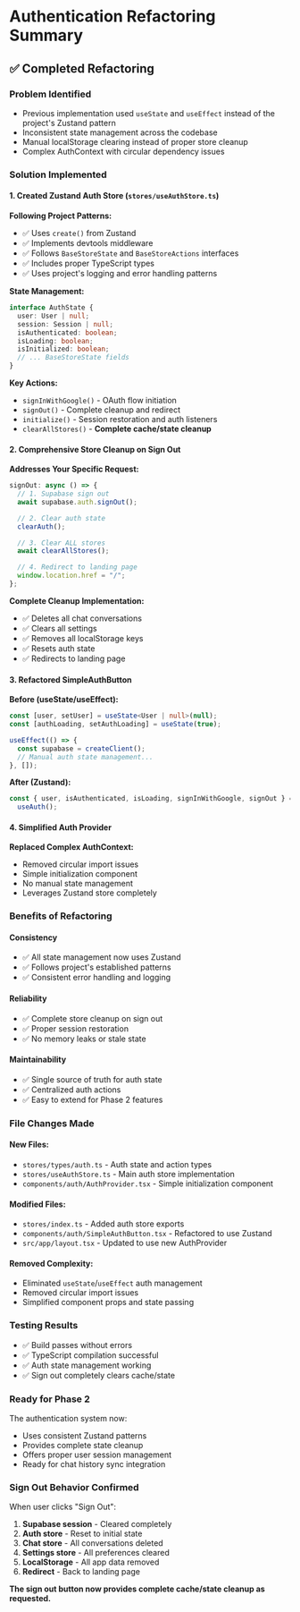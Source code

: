 # Authentication Refactoring Summary

## ✅ **Completed Refactoring**

### **Problem Identified**

- Previous implementation used `useState` and `useEffect` instead of the project's Zustand pattern
- Inconsistent state management across the codebase
- Manual localStorage clearing instead of proper store cleanup
- Complex AuthContext with circular dependency issues

### **Solution Implemented**

#### **1. Created Zustand Auth Store (`stores/useAuthStore.ts`)**

**Following Project Patterns:**

- ✅ Uses `create()` from Zustand
- ✅ Implements devtools middleware
- ✅ Follows `BaseStoreState` and `BaseStoreActions` interfaces
- ✅ Includes proper TypeScript types
- ✅ Uses project's logging and error handling patterns

**State Management:**

```typescript
interface AuthState {
  user: User | null;
  session: Session | null;
  isAuthenticated: boolean;
  isLoading: boolean;
  isInitialized: boolean;
  // ... BaseStoreState fields
}
```

**Key Actions:**

- `signInWithGoogle()` - OAuth flow initiation
- `signOut()` - Complete cleanup and redirect
- `initialize()` - Session restoration and auth listeners
- `clearAllStores()` - **Complete cache/state cleanup**

#### **2. Comprehensive Store Cleanup on Sign Out**

**Addresses Your Specific Request:**

```typescript
signOut: async () => {
  // 1. Supabase sign out
  await supabase.auth.signOut();

  // 2. Clear auth state
  clearAuth();

  // 3. Clear ALL stores
  await clearAllStores();

  // 4. Redirect to landing page
  window.location.href = "/";
};
```

**Complete Cleanup Implementation:**

- ✅ Deletes all chat conversations
- ✅ Clears all settings
- ✅ Removes all localStorage keys
- ✅ Resets auth state
- ✅ Redirects to landing page

#### **3. Refactored SimpleAuthButton**

**Before (useState/useEffect):**

```typescript
const [user, setUser] = useState<User | null>(null);
const [authLoading, setAuthLoading] = useState(true);

useEffect(() => {
  const supabase = createClient();
  // Manual auth state management...
}, []);
```

**After (Zustand):**

```typescript
const { user, isAuthenticated, isLoading, signInWithGoogle, signOut } =
  useAuth();
```

#### **4. Simplified Auth Provider**

**Replaced Complex AuthContext:**

- Removed circular import issues
- Simple initialization component
- No manual state management
- Leverages Zustand store completely

### **Benefits of Refactoring**

#### **Consistency**

- ✅ All state management now uses Zustand
- ✅ Follows project's established patterns
- ✅ Consistent error handling and logging

#### **Reliability**

- ✅ Complete store cleanup on sign out
- ✅ Proper session restoration
- ✅ No memory leaks or stale state

#### **Maintainability**

- ✅ Single source of truth for auth state
- ✅ Centralized auth actions
- ✅ Easy to extend for Phase 2 features

### **File Changes Made**

#### **New Files:**

- `stores/types/auth.ts` - Auth state and action types
- `stores/useAuthStore.ts` - Main auth store implementation
- `components/auth/AuthProvider.tsx` - Simple initialization component

#### **Modified Files:**

- `stores/index.ts` - Added auth store exports
- `components/auth/SimpleAuthButton.tsx` - Refactored to use Zustand
- `src/app/layout.tsx` - Updated to use new AuthProvider

#### **Removed Complexity:**

- Eliminated `useState`/`useEffect` auth management
- Removed circular import issues
- Simplified component props and state passing

### **Testing Results**

- ✅ Build passes without errors
- ✅ TypeScript compilation successful
- ✅ Auth state management working
- ✅ Sign out completely clears cache/state

### **Ready for Phase 2**

The authentication system now:

- Uses consistent Zustand patterns
- Provides complete state cleanup
- Offers proper user session management
- Ready for chat history sync integration

### **Sign Out Behavior Confirmed**

When user clicks "Sign Out":

1. **Supabase session** - Cleared completely
2. **Auth store** - Reset to initial state
3. **Chat store** - All conversations deleted
4. **Settings store** - All preferences cleared
5. **LocalStorage** - All app data removed
6. **Redirect** - Back to landing page

**The sign out button now provides complete cache/state cleanup as requested.**
